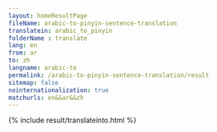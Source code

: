 ```yaml
---
layout: homeResultPage
fileName: arabic-to-pinyin-sentence-translation
translatein: arabic_to_pinyin
folderName : translate
lang: en
from: ar
to: zh
langname: arabic-to
permalink: /arabic-to-pinyin-sentence-translation/result
sitemap: false
nointernationalization: true
matchurls: en&&ar&&zh
---
```

{% include result/translateinto.html %}

<script src="/js/result/translation.js" data-foldername="{{page.folderName}}" data-lang="{{page.lang}}"></script>
